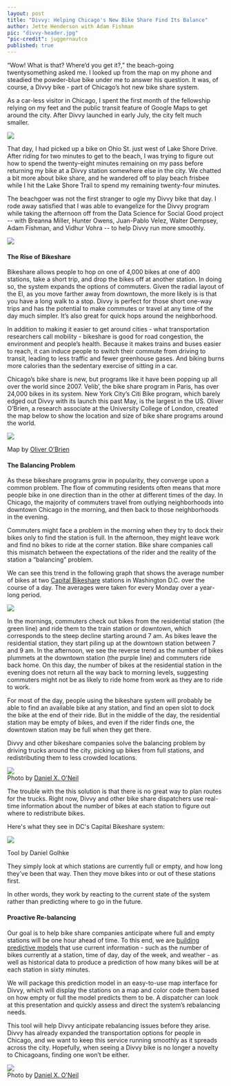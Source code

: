 ```yaml
---
layout: post
title: "Divvy: Helping Chicago's New Bike Share Find Its Balance"
author: Jette Henderson with Adam Fishman
pic: "divvy-header.jpg"
"pic-credit": juggernautco
published: true
---
```


“Wow! What is that? Where’d you get it?,” the beach-going twentysomething asked me. I looked up from the map on my phone and steadied the powder-blue bike under me to answer his question. It was, of course, a Divvy bike - part of Chicago’s hot new bike share system. 

As a car-less visitor in Chicago, I spent the first month of the fellowship relying on my feet  and the public transit feature of Google Maps to get around the city. After Divvy launched in early July, the city felt much smaller. 

<a href="http://http://divvybikes.com/"><img src="/img/partners/divvy.jpg"></a>	

That day, I had picked up a bike on Ohio St. just west of Lake Shore Drive. After riding for two minutes to get to the beach, I was trying to figure out how to spend the twenty-eight minutes remaining on my pass before returning my bike at a Divvy station somewhere else in the city. We chatted a bit more about bike share, and he wandered off to play beach frisbee while I hit the Lake Shore Trail to spend my remaining twenty-four minutes. 

The beachgoer was not the first stranger to ogle my Divvy bike that day. I rode away satisfied that I was able to evangelize for the Divvy program while taking the afternoon off from the Data Science for Social Good project -- with Breanna Miller, Hunter Owens, Juan-Pablo Velez, Walter Dempsey, Adam Fishman, and Vidhur Vohra -- to help Divvy run more smoothly. 

<img src="/img/posts/divvy-team.jpg">

#### The Rise of Bikeshare
Bikeshare allows people to hop on one of 4,000 bikes at one of 400 stations, take a short trip, and drop the bikes off at another station. In doing so, the system expands the options of commuters. Given the radial layout of the El, as you move farther away from downtown, the more likely is is that you have a long walk to a stop. Divvy is perfect for those short one-way trips and has the potential to make commutes or travel at any time of the day much simpler. It’s also great for quick hops around the neighborhood.

In addition to making it easier to get around cities - what transportation researchers call mobility - bikeshare is good for road congestion, the environment and people’s health. Because it makes trains and buses easier to reach, it can induce people to switch their commute from driving to transit, leading to less traffic and fewer greenhouse gases. And biking burns more calories than the sedentary exercise of sitting in a car. 

Chicago’s bike share is new, but programs like it have been popping up all over the world since 2007. Velib’, the bike share program in Paris, has over 24,000 bikes in its system. New York City’s Citi Bike program, which barely edged out Divvy with its launch this past May, is the largest in the US. Oliver O’Brien, a research associate at the University College of London, created the map below to show the location and size of bike share programs around the world. 

<a href="http://bikes.oobrien.com/global.php"><img src="/img/posts/global-bike-map.png"></a>
<div class="small">Map by <a href="http://oobrien.com/">Oliver O’Brien</a></div>

#### The Balancing Problem
As these bikeshare programs grow in popularity, they converge upon a common problem. The flow of commuting residents often means that more people bike in one direction than in the other at different times of the day. In Chicago, the majority of commuters travel from outlying neighborhoods into downtown Chicago in the morning, and then back to those neighborhoods in the evening.

Commuters might face a problem in the morning when they try to dock their bikes only to find the station is full. In the afternoon, they might leave work and find no bikes to ride at the corner station. Bike share companies call this mismatch between the expectations of the rider and the reality of the station a “balancing” problem. 

We can see this trend in the following graph that shows the average number of bikes at two [Capital Bikeshare](http://www.capitalbikeshare.com/) stations in Washington D.C. over the course of a day. The averages were taken for every Monday over a year-long period. 

<img src="/img/posts/divvy-graph.jpg">

In the mornings, commuters check out bikes from the residential station (the green line) and ride them to the train station or downtown, which corresponds to the steep decline starting around 7 am. As bikes leave the residential station, they start piling up at the downtown station between 7 and 9 am. In the afternoon, we see the reverse trend as the number of bikes plummets at the downtown station (the purple line) and commuters ride back home. On this day, the number of bikes at the residential station in the evening does not return all the way back to morning levels, suggesting commuters might not be as likely to ride home from work as they are to ride to work.

For most of the day, people using the bikeshare system will probably be able to find an available bike at any station, and find an open slot to dock the bike at the end of their ride. But in the middle of the day, the residential station may be empty of bikes, and even if the rider finds one, the downtown station may be full when they get there.

Divvy and other bikeshare companies solve the balancing problem by driving trucks around the city, picking up bikes from full stations, and redistributing them to less crowded locations.

<img src="/img/posts/divvy-truck.jpg">
<div class="small">Photo by <a href="http://www.flickr.com/photos/juggernautco">Daniel X. O'Neil</a></div>

The trouble with the this solution is that there is no great way to plan routes for the trucks. Right now, Divvy and other bike share dispatchers use real-time information about the number of bikes at each station to figure out where to redistribute bikes. 

Here's what they see in DC's Capital Bikeshare system:

<a href="http://www.cabitracker.com/status.php"><img src="/img/posts/dc-bike-dashboard.png"></a>
<div class="small">Tool by Daniel Golhke</div>

They simply look at which stations are currently full or empty, and how long they’ve been that way. Then they move bikes into or out of these stations first.

In other words, they work by reacting to the current state of the system rather than predicting where to go in the future.

#### Proactive Re-balancing
Our goal is to help bike share companies anticipate where full and empty stations will be one hour ahead of time. To this end, we are [building predictive models](https://github.com/dssg/bikeshare) that use current information - such as the number of bikes currently at a station, time of day, day of the week, and weather - as well as historical data to produce a prediction of how many bikes will be at each station in sixty minutes. 

We will package this prediction model in an easy-to-use map interface for Divvy, which will display the stations on a map and color code them based on how empty or full the model predicts them to be. A dispatcher can look at this presentation and quickly assess and direct the system’s rebalancing needs.

This tool will help Divvy anticipate rebalancing issues before they arise. Divvy has already expanded the transportation options for people in Chicago, and we want to keep this service running smoothly as it spreads across the city. Hopefully, when seeing a Divvy bike is no longer a novelty to Chicagoans, finding one won’t be either.

<img src="/img/posts/divvy-dock.jpg">
<div class="small">Photo by <a href="http://www.flickr.com/photos/juggernautco">Daniel X. O'Neil</a></div>